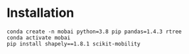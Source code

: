 # Installation
```
conda create -n mobai python=3.8 pip pandas=1.4.3 rtree
conda activate mobai
pip install shapely==1.8.1 scikit-mobility
```